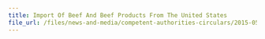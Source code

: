 ```yaml
---
title: Import Of Beef And Beef Products From The United States 
file_url: /files/news-and-media/competent-authorities-circulars/2015-05-05-CA.pdf
---
```

